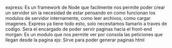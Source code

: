 express: 
Es un framework de Node que facilmente nos permite poder crear un servidor sin la necesidad de estar pensando en como funcionan los modulos de servidor internamente, como leer archivos, como cargar imagenes. Express ya tiene todo esto, solo necesitamos llamarlo a traves de codigo.
Sera el encargado de poder servir paginas hacia el front-end
morgan:
Es un modulo que nos permite ver por consola las peticiones que llegan desde la pagina 
ejs:
Sirve para poder generar paginas html